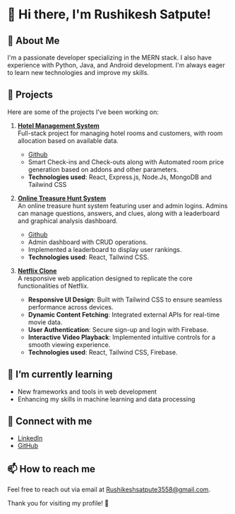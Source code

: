 # 👋 Hi there, I'm Rushikesh Satpute!

## 🌟 About Me
I'm a passionate developer specializing in the MERN stack. I also have experience with Python, Java, and Android development. I'm always eager to learn new technologies and improve my skills.

## 🚀 Projects
Here are some of the projects I've been working on:

1. **[Hotel Management System](https://hotelmanagemnt.netlify.app)**  
   Full-stack project for managing hotel rooms and customers, with room allocation based on available data.
   - [Github](https://github.com/Rushikesh-Satpute/Hotel-Management)
   - Smart Check-ins and Check-outs along with Automated room price generation based on addons and other parameters.
   - **Technologies used**: React, Express.js, Node.Js, MongoDB and Tailwind CSS

3. **[Online Treasure Hunt System](https://jscoecesa.netlify.app)**  
   An online treasure hunt system featuring user and admin logins. Admins can manage questions, answers, and clues, along with a leaderboard and graphical analysis dashboard.
   - [Github](https://github.com/Rushikesh-Satpute/Treasure_hunt)
   - Admin dashboard with CRUD operations.
   - Implemented a leaderboard to display user rankings. 
   - **Technologies used**: React, Tailwind CSS.

4. **[Netflix Clone](https://github.com/Rushikesh-Satpute/netflix-clone)**  
   A responsive web application designed to replicate the core functionalities of Netflix.  
   - **Responsive UI Design**: Built with Tailwind CSS to ensure seamless performance across devices.  
   - **Dynamic Content Fetching**: Integrated external APIs for real-time movie data.  
   - **User Authentication**: Secure sign-up and login with Firebase.  
   - **Interactive Video Playback**: Implemented intuitive controls for a smooth viewing experience.  
   - **Technologies used**: React, Tailwind CSS, Firebase.

## 🌱 I’m currently learning
- New frameworks and tools in web development
- Enhancing my skills in machine learning and data processing

## 💬 Connect with me
- [LinkedIn](https://www.linkedin.com/in/rushikesh-satpute77)
- [GitHub](https://github.com/Rushikesh-Satpute)

## 📫 How to reach me
Feel free to reach out via email at [Rushikeshsatpute3558@gmail.com](mailto:Rushikeshsatpute3558@gmail.com).

Thank you for visiting my profile! 🌟
